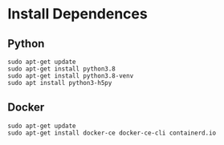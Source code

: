 # Install Dependences

## Python

    sudo apt-get update
    sudo apt-get install python3.8
    sudo apt-get install python3.8-venv
    sudo apt install python3-h5py

## Docker

    sudo apt-get update
    sudo apt-get install docker-ce docker-ce-cli containerd.io
    

